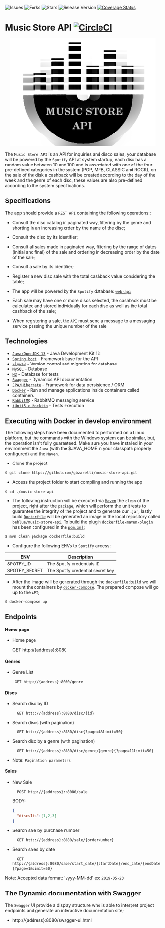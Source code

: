 ![Issues](https://img.shields.io/github/issues/gbzarelli/music-store-api.svg) 
![Forks](https://img.shields.io/github/forks/gbzarelli/music-store-api.svg) 
![Stars](https://img.shields.io/github/stars/gbzarelli/music-store-api.svg) 
![Release Version](https://img.shields.io/github/release/gbzarelli/music-store-api.svg)
[![Coverage Status](https://coveralls.io/repos/github/gbzarelli/music-store-api/badge.svg?branch=master)](https://coveralls.io/github/gbzarelli/music-store-api?branch=master)

# Music Store API [![CircleCI](https://circleci.com/gh/gbzarelli/music-store-api.svg?style=svg)](https://circleci.com/gh/gbzarelli/music-store-api)

<p align="center">
    <img src="./images/music-store-logo.png" height="350">
</p>

The `Music Store API` is an API for inquiries and disco sales,
your database will be powered by the `Spotify` API at system startup,
each disc has a random value between 10 and 100 and is associated with
one of the four pre-defined categories in the system (POP, MPB, CLASSIC and ROCK),
on the sale of the disk a cashback will be created according to the day of the week and the genre
of each disc, these values are also pre-defined according to the system specifications. 

## Specifications
 
 The app should provide a `REST API` containing the following operations::
 
- Consult the disc catalog in paginated way, filtering by the genre and shorting in an increasing 
order by the name of the disc;
- Consult the disc by its identifier;
- Consult all sales made in paginated way, filtering by the range of dates (initial and final) of 
the sale and ordering in decreasing order by the date of the sale;
- Consult a sale by its identifier;
- Register a new disc sale  with the total cashback value considering the table;
 
 - The app will be powered by the `Spotify` database: [`web-api`](https://developer.spotify.com/documentation/web-api/quick-start/)
 - Each sale may have one or more discs selected, the cashback must be calculated and stored 
 individually for each disc as well as the total cashback of the sale;
 
 - When registering a sale, the `API` must send a message to a messaging service passing the
 unique number of the sale
 
## Technologies

 - [`Java/OpenJDK 13`](https://openjdk.java.net/projects/jdk/13/) - Java Development Kit 13
 - [`Spring boot`](https://spring.io) - Framework base for the API
 - [`Flyway`](https://flywaydb.org) - Version control and migration for database
 - [`MySQL`](https://www.mysql.com) - Database
 - [`H2`](https://www.h2database.com) - Database for tests
 - [`Swagger`](https://swagger.io) - Dynamics API documentation
 - [`JPA/Hibernate`](https://hibernate.org/orm/) - Framework for data persistence / ORM
 - [`Docker`](https://www.docker.com) - Run and manage applications inside containers called containers
 - [`RabbitMQ`](https://www.rabbitmq.com) - RabbitMQ messaging service
 - [`jUnit5 e Mockito`](https://junit.org/junit5/) - Tests execution

## Executing with Docker in develop environment

The following steps have been documented to performed on a Linux platform,
but the commands with the Windows system can be similar, but, the operation isn't
fully guaranteed. Make sure you have installed in your environment the `Java` 
(with the $JAVA_HOME in your classpath properly configured) and the `Maven`.

- Clone the project

```shell
$ git clone https://github.com/gbzarelli/music-store-api.git
```

- Access the project folder to start compiling and running the app

```shell
$ cd ./music-store-api
```

- The following instruction will be executed via [`Maven`](https://maven.apache.org)
the `clean` of the project, right after the `package`, which will perform the 
unit tests to guarantee the integrity of the project and to generate our `.jar`,
lastly build [`Dockerfile`](./Dockerfile) will be generated an image
in the local repository called `beblue/music-store-api`. To build the plugin 
[`dockerfile-maven-plugin`](https://github.com/spotify/docker-maven-plugin) 
 has been configured in the [`pom.xml`](./pom.xml);

```shell
$ mvn clean package dockerfile:build
```

- Configure the following ENVs to `Spotify` access:

| ENV | Description |
| -- | -- |
| SPOTFY_ID | The Spotify credentials ID |
| SPOTFY_SECRET | The Spotify credential secret key |

- After the image will be generated through the `dockerfile:build` we will
mount the containers by [`docker-compose`](./docker-compose.yml).
The prepared compose will go up to the `API`;

```shell
$ docker-compose up
```

## Endpoints

#### Home page
 
 - Home page 
 
   GET http://{address}:8080
 
#### Genres

 - Genre List 
  
        GET http://{address}:8080/genre

#### Discs

- Search disc by ID
 
        GET http://{address}:8080/disc/{id}
  
- Search discs (with pagination)
 
        GET http://{address}:8080/disc{?page=1&limit=50}
 
- Search disc by a genre (with pagination)
 
        GET http://{address}:8080/disc/genre/{genre}{?page=1&limit=50}
 
- Note: [`Pagination parameters`](https://docs.spring.io/spring-data/rest/docs/2.0.0.M1/reference/html/paging-chapter.html)

#### Sales

- New Sale
 
        POST http://{address}::8080/sale

   BODY: 
   ```json
   {
     "discsIds":[1,2,3]
   }
   ```
    
- Search sale by purchase number
  
        GET http://{address}:8080/sale/{orderNumber}
   
- Search sales by date
  
        GET http://{address}:8080/sale/start_date/{startDate}/end_date/{endDate}{?page=1&limit=50}
   
Note: Accepted data format: 'yyyy-MM-dd' ex: `2019-05-23`
 
## The Dynamic documentation with Swagger

The `Swagger` UI provide a display structure who is able to interpret
project endpoints and generate an interactive documentation site;

  - http://{address}:8080/swagger-ui.html
